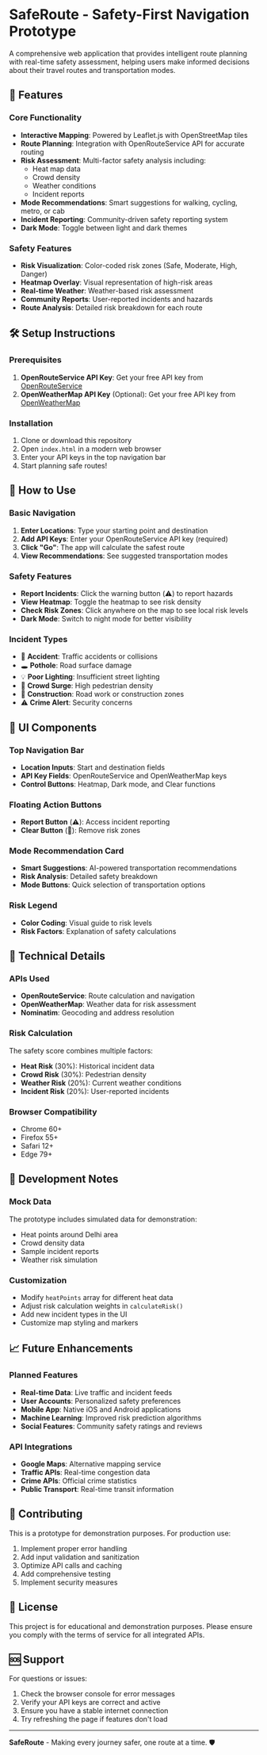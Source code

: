 # SafeRoute - Safety-First Navigation Prototype

A comprehensive web application that provides intelligent route planning with real-time safety assessment, helping users make informed decisions about their travel routes and transportation modes.

## 🚀 Features

### Core Functionality
- **Interactive Mapping**: Powered by Leaflet.js with OpenStreetMap tiles
- **Route Planning**: Integration with OpenRouteService API for accurate routing
- **Risk Assessment**: Multi-factor safety analysis including:
  - Heat map data
  - Crowd density
  - Weather conditions
  - Incident reports
- **Mode Recommendations**: Smart suggestions for walking, cycling, metro, or cab
- **Incident Reporting**: Community-driven safety reporting system
- **Dark Mode**: Toggle between light and dark themes

### Safety Features
- **Risk Visualization**: Color-coded risk zones (Safe, Moderate, High, Danger)
- **Heatmap Overlay**: Visual representation of high-risk areas
- **Real-time Weather**: Weather-based risk assessment
- **Community Reports**: User-reported incidents and hazards
- **Route Analysis**: Detailed risk breakdown for each route

## 🛠️ Setup Instructions

### Prerequisites
1. **OpenRouteService API Key**: Get your free API key from [OpenRouteService](https://openrouteservice.org/)
2. **OpenWeatherMap API Key** (Optional): Get your free API key from [OpenWeatherMap](https://openweathermap.org/api)

### Installation
1. Clone or download this repository
2. Open `index.html` in a modern web browser
3. Enter your API keys in the top navigation bar
4. Start planning safe routes!

## 📱 How to Use

### Basic Navigation
1. **Enter Locations**: Type your starting point and destination
2. **Add API Keys**: Enter your OpenRouteService API key (required)
3. **Click "Go"**: The app will calculate the safest route
4. **View Recommendations**: See suggested transportation modes

### Safety Features
- **Report Incidents**: Click the warning button (⚠️) to report hazards
- **View Heatmap**: Toggle the heatmap to see risk density
- **Check Risk Zones**: Click anywhere on the map to see local risk levels
- **Dark Mode**: Switch to night mode for better visibility

### Incident Types
- 🚨 **Accident**: Traffic accidents or collisions
- 🕳️ **Pothole**: Road surface damage
- 💡 **Poor Lighting**: Insufficient street lighting
- 👥 **Crowd Surge**: High pedestrian density
- 🚧 **Construction**: Road work or construction zones
- ⚠️ **Crime Alert**: Security concerns

## 🎨 UI Components

### Top Navigation Bar
- **Location Inputs**: Start and destination fields
- **API Key Fields**: OpenRouteService and OpenWeatherMap keys
- **Control Buttons**: Heatmap, Dark mode, and Clear functions

### Floating Action Buttons
- **Report Button** (⚠️): Access incident reporting
- **Clear Button** (🧹): Remove risk zones

### Mode Recommendation Card
- **Smart Suggestions**: AI-powered transportation recommendations
- **Risk Analysis**: Detailed safety breakdown
- **Mode Buttons**: Quick selection of transportation options

### Risk Legend
- **Color Coding**: Visual guide to risk levels
- **Risk Factors**: Explanation of safety calculations

## 🔧 Technical Details

### APIs Used
- **OpenRouteService**: Route calculation and navigation
- **OpenWeatherMap**: Weather data for risk assessment
- **Nominatim**: Geocoding and address resolution

### Risk Calculation
The safety score combines multiple factors:
- **Heat Risk** (30%): Historical incident data
- **Crowd Risk** (30%): Pedestrian density
- **Weather Risk** (20%): Current weather conditions
- **Incident Risk** (20%): User-reported incidents

### Browser Compatibility
- Chrome 60+
- Firefox 55+
- Safari 12+
- Edge 79+

## 🚧 Development Notes

### Mock Data
The prototype includes simulated data for demonstration:
- Heat points around Delhi area
- Crowd density data
- Sample incident reports
- Weather risk simulation

### Customization
- Modify `heatPoints` array for different heat data
- Adjust risk calculation weights in `calculateRisk()`
- Add new incident types in the UI
- Customize map styling and markers

## 📈 Future Enhancements

### Planned Features
- **Real-time Data**: Live traffic and incident feeds
- **User Accounts**: Personalized safety preferences
- **Mobile App**: Native iOS and Android applications
- **Machine Learning**: Improved risk prediction algorithms
- **Social Features**: Community safety ratings and reviews

### API Integrations
- **Google Maps**: Alternative mapping service
- **Traffic APIs**: Real-time congestion data
- **Crime APIs**: Official crime statistics
- **Public Transport**: Real-time transit information

## 🤝 Contributing

This is a prototype for demonstration purposes. For production use:
1. Implement proper error handling
2. Add input validation and sanitization
3. Optimize API calls and caching
4. Add comprehensive testing
5. Implement security measures

## 📄 License

This project is for educational and demonstration purposes. Please ensure you comply with the terms of service for all integrated APIs.

## 🆘 Support

For questions or issues:
1. Check the browser console for error messages
2. Verify your API keys are correct and active
3. Ensure you have a stable internet connection
4. Try refreshing the page if features don't load

---

**SafeRoute** - Making every journey safer, one route at a time. 🛡️
